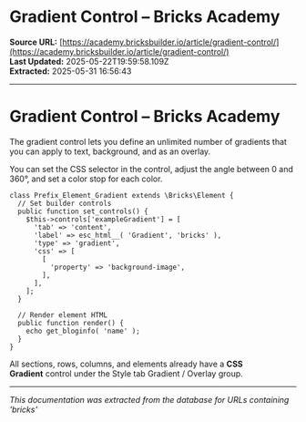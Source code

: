 # Gradient Control – Bricks Academy

**Source URL:** [https://academy.bricksbuilder.io/article/gradient-control/](https://academy.bricksbuilder.io/article/gradient-control/)  
**Last Updated:** 2025-05-22T19:59:58.109Z  
**Extracted:** 2025-05-31 16:56:43

---

# Gradient Control – Bricks Academy

The gradient control lets you define an unlimited number of gradients that you can apply to text, background, and as an overlay.

You can set the CSS selector in the control, adjust the angle between 0 and 360°, and set a color stop for each color.

```
class Prefix_Element_Gradient extends \Bricks\Element {
  // Set builder controls
  public function set_controls() {
    $this->controls['exampleGradient'] = [
      'tab' => 'content',
      'label' => esc_html__( 'Gradient', 'bricks' ),
      'type' => 'gradient',
      'css' => [
        [
          'property' => 'background-image',
        ],
      ],
    ];
  }

  // Render element HTML
  public function render() {
    echo get_bloginfo( 'name' );
  }
}
```

All sections, rows, columns, and elements already have a **CSS Gradient** control under the Style tab Gradient / Overlay group.

---

*This documentation was extracted from the database for URLs containing 'bricks'*
